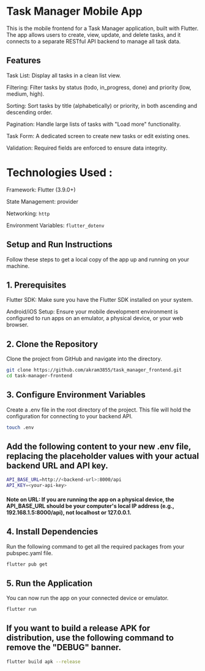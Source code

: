 # Task Manager Mobile App
This is the mobile frontend for a Task Manager application, built with Flutter. The app allows users to create, view, update, and delete tasks, and it connects to a separate RESTful API backend to manage all task data.

## Features
Task List: Display all tasks in a clean list view.

Filtering: Filter tasks by status (todo, in_progress, done) and priority (low, medium, high).

Sorting: Sort tasks by title (alphabetically) or priority, in both ascending and descending order.

Pagination: Handle large lists of tasks with "Load more" functionality.

Task Form: A dedicated screen to create new tasks or edit existing ones.

Validation: Required fields are enforced to ensure data integrity.

# Technologies Used :
Framework: Flutter (3.9.0+)

State Management: provider

Networking: `http`

Environment Variables: `flutter_dotenv`

## Setup and Run Instructions
Follow these steps to get a local copy of the app up and running on your machine.

## 1. Prerequisites
Flutter SDK: Make sure you have the Flutter SDK installed on your system.

Android/iOS Setup: Ensure your mobile development environment is configured to run apps on an emulator, a physical device, or your web browser.

## 2. Clone the Repository

Clone the project from GitHub and navigate into the directory.
```bash
git clone https://github.com/akram3855/task_manager_frontend.git
cd task-manager-frontend
```
## 3. Configure Environment Variables
Create a .env file in the root directory of the project. This file will hold the configuration for connecting to your backend API.
```bash
touch .env
```

## Add the following content to your new .env file, replacing the placeholder values with your actual backend URL and API key.
```bash
API_BASE_URL=http://<backend-url>:8000/api
API_KEY=<your-api-key>

```

#### Note on URL: If you are running the app on a physical device, the API_BASE_URL should be your computer's local IP address (e.g., 192.168.1.5:8000/api), not localhost or 127.0.0.1.

## 4. Install Dependencies
Run the following command to get all the required packages from your pubspec.yaml file.
```bash
flutter pub get
```

## 5. Run the Application
You can now run the app on your connected device or emulator.
```bash
flutter run
```

## If you want to build a release APK for distribution, use the following command to remove the "DEBUG" banner.
```bash
flutter build apk --release
```
